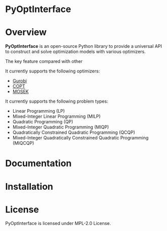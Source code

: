 PyOptInterface
=======

# Overview

**PyOptInterface** is an open-source Python library to provide a universal API to construct and solve optimization models with various optimizers.

The key feature compared with other 

It currently supports the following optimizers:
- [Gurobi](https://www.gurobi.com/)
- [COPT](https://shanshu.ai/copt)
- [MOSEK](https://www.mosek.com/)

It currently supports the following problem types:
- Linear Programming (LP)
- Mixed-Integer Linear Programming (MILP)
- Quadratic Programming (QP)
- Mixed-Integer Quadratic Programming (MIQP)
- Quadratically Constrained Quadratic Programming (QCQP)
- Mixed-Integer Quadratically Constrained Quadratic Programming (MIQCQP)

# Documentation

# Installation

# License
PyOptInterface is licensed under MPL-2.0 License.